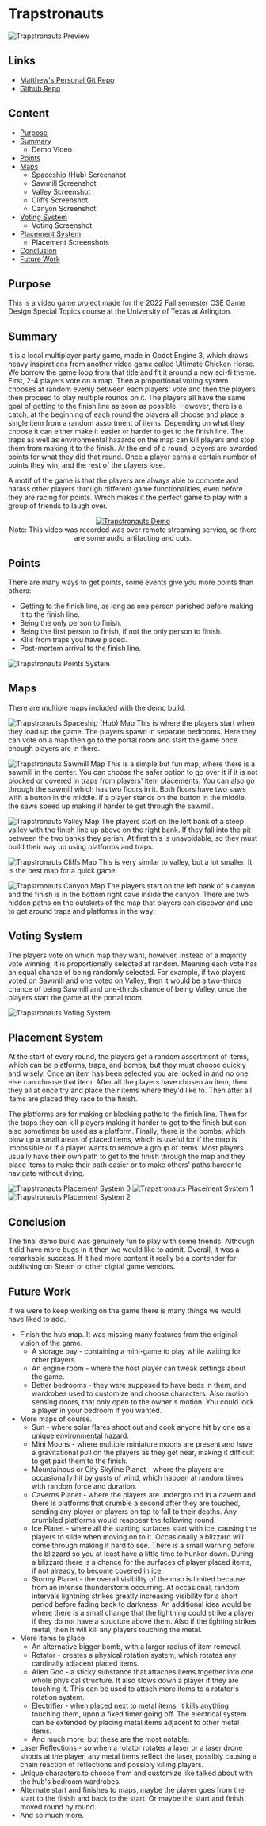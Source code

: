 # Trapstronauts

![Trapstronauts Preview](Docs/README.md/preview.png)

## Links
- [Matthew's Personal Git Repo](https://git.matthewgreen.gg/matthewgreen/Trapstronauts.git)
- [Github Repo](https://github.com/greenmatthew/Trapstronauts)

## Content
- [Purpose](#purpose)
- [Summary](#summary)
    - Demo Video
- [Points](#points)
- [Maps](#maps)
    - Spaceship (Hub) Screenshot
    - Sawmill Screenshot
    - Valley Screenshot
    - Cliffs Screenshot
    - Canyon Screenshot
- [Voting System](#voting-system)
    - Voting Screenshot
- [Placement System](#placement-system)
    - Placement Screenshots
- [Conclusion](#conclusion)
- [Future Work](#future-work)

## Purpose
This is a video game project made for the 2022 Fall semester CSE Game Design Special Topics course at the University of Texas at Arlington.

## Summary
It is a local multiplayer party game, made in Godot Engine 3, which draws heavy inspirations from another video game called Ultimate Chicken Horse. We borrow the game loop from that title and fit it around a new sci-fi theme. First, 2-4 players vote on a map. Then a proportional voting system chooses at random evenly between each players' vote and then the players then proceed to play multiple rounds on it. The players all have the same goal of getting to the finish line as soon as possible. However, there is a catch, at the beginning of each round the players all choose and place a single item from a random assortment of items. Depending on what they choose it can either make it easier or harder to get to the finish line. The traps as well as environmental hazards on the map can kill players and stop them from making it to the finish. At the end of a round, players are awarded points for what they did that round. Once a player earns a certain number of points they win, and the rest of the players lose.

A motif of the game is that the players are always able to compete and harass other players through different game functionalities, even before they are racing for points. Which makes it the perfect game to play with a group of friends to laugh over.

<p align="center">
    <a href="https://youtu.be/mKnVCvUbzQI">
        <img
            src="Docs/README.md/demo-video-thumbnail.png"
            alt="Trapstronauts Demo"
        >
    </a>
    <br>
    Note: This video was recorded was over remote streaming service, so there are some audio artifacting and cuts.
</p>

## Points
There are many ways to get points, some events give you more points than others:
- Getting to the finish line, as long as one person perished before making it to the finish line.
- Being the only person to finish.
- Being the first person to finish, if not the only person to finish.
- Kills from traps you have placed.
- Post-mortem arrival to the finish line.

![Trapstronauts Points System](Docs/README.md/points-system.png)

## Maps
There are multiple maps included with the demo build.

![Trapstronauts Spaceship (Hub) Map](Docs/README.md/map-hub-labelled.png)
This is where the players start when they load up the game. The players spawn in separate bedrooms. Here they can vote on a map then go to the portal room and start the game once enough players are in there.

![Trapstronauts Sawmill Map](Docs/README.md/map-sawmill-labelled.png)
This is a simple but fun map, where there is a sawmill in the center. You can choose the safer option to go over it if it is not blocked or covered in traps from players' item placements. You can also go through the sawmill which has two floors in it. Both floors have two saws with a button in the middle. If a player stands on the button in the middle, the saws speed up making it harder to get through the sawmill.

![Trapstronauts Valley Map](Docs/README.md/map-valley-labelled.png)
The players start on the left bank of a steep valley with the finish line up above on the right bank. If they fall into the pit between the two banks they perish. At first this is unavoidable, so they must build their way up using platforms and traps.

![Trapstronauts Cliffs Map](Docs/README.md/map-cliffs-labelled.png)
This is very similar to valley, but a lot smaller. It is the best map for a quick game.

![Trapstronauts Canyon Map](Docs/README.md/map-canyon-labelled.png)
The players start on the left bank of a canyon and the finish is in the bottom right cave inside the canyon. There are two hidden paths on the outskirts of the map that players can discover and use to get around traps and platforms in the way.

## Voting System
The players vote on which map they want, however, instead of a majority vote winning, it is proportionally selected at random. Meaning each vote has an equal chance of being randomly selected. For example, if two players voted on Sawmill and one voted on Valley, then it would be a two-thirds chance of being Sawmill and one-thirds chance of being Valley, once the players start the game at the portal room.

![Trapstronauts Voting System](Docs/README.md/voting-system.png)

## Placement System
At the start of every round, the players get a random assortment of items, which can be platforms, traps, and bombs, but they must choose quickly and wisely. Once an item has been selected you are locked in and no one else can choose that item. After all the players have chosen an item, then they all at once try and place their items where they'd like to. Then after all items are placed they race to the finish.

The platforms are for making or blocking paths to the finish line. Then for the traps they can kill players making it harder to get to the finish but can also sometimes be used as a platform. Finally, there is the bombs, which blow up a small areas of placed items, which is useful for if the map is impossible or if a player wants to remove a group of items. Most players usually have their own path to get to the finish through the map and they place items to make their path easier or to make others' paths harder to navigate without dying.

![Trapstronauts Placement System 0](Docs/README.md/placement-system-0.png)
![Trapstronauts Placement System 1](Docs/README.md/placement-system-1.png)
![Trapstronauts Placement System 2](Docs/README.md/placement-system-2.png)

## Conclusion
The final demo build was genuinely fun to play with some friends. Although it did have more bugs in it then we would like to admit. Overall, it was a remarkable success. If it had more content it really be a contender for publishing on Steam or other digital game vendors.

## Future Work
If we were to keep working on the game there is many things we would have liked to add.
- Finish the hub map. It was missing many features from the original vision of the game.
    - A storage bay - containing a mini-game to play while waiting for other players.
    - An engine room - where the host player can tweak settings about the game.
    - Better bedrooms - they were supposed to have beds in them, and wardrobes used to customize and choose characters. Also motion sensing doors, that only open to the owner's motion. You could lock a player in your bedroom if you wanted.
- More maps of course.
    - Sun - where solar flares shoot out and cook anyone hit by one as a unique environmental hazard.
    - Mini Moons - where multiple miniature moons are present and have a gravitational pull on the players as they get near, making it difficult to get past them to the finish.
    - Mountainous or City Skyline Planet - where the players are occasionally hit by gusts of wind, which happen at random times with random force and duration.
    - Caverns Planet - where the players are underground in a cavern and there is platforms that crumble a second after they are touched, sending any player or players on top to fall to their deaths. Any crumbled platforms would reappear the following round.
    - Ice Planet - where all the starting surfaces start with ice, causing the players to slide when moving on to it. Occasionally a blizzard will come through making it hard to see. There is a small warning before the blizzard so you at least have a little time to hunker down. During a blizzard there is a chance for the surfaces of player placed items, if not already, to become covered in ice.
    - Stormy Planet - the overall visibility of the map is limited because from an intense thunderstorm occurring. At occasional, random intervals lightning strikes greatly increasing visibility for a short period before fading back to darkness. An additional idea would be where there is a small change that the lightning could strike a player if they do not have a structure above them. Also if the lighting strikes metal, then it will kill any players touching the metal.
- More items to place
    - An alternative bigger bomb, with a larger radius of item removal.
    - Rotator - creates a physical rotation system, which rotates any cardinally adjacent placed items.
    - Alien Goo - a sticky substance that attaches items together into one whole physical structure. It also slows down a player if they are touching it. This can be used to attach more items to a rotator's rotation system.
    - Electrifier - when placed next to metal items, it kills anything touching them, upon a fixed timer going off. The electrical system can be extended by placing metal items adjacent to other metal items.
    - And much more, but these are the most notable.
- Laser Reflections - so when a rotator rotates a laser or a laser drone shoots at the player, any metal items reflect the laser, possibly causing a chain reaction of reflections and possibly killing players.
- Unique characters to choose from and customize like talked about with the hub's bedroom wardrobes.
- Alternate start and finishes to maps, maybe the player goes from the start to the finish and back to the start. Or maybe the start and finish moved round by round.
- And so much more.
